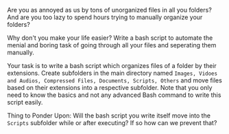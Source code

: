 Are you as annoyed as us by tons of unorganized files in all you folders? And are you too lazy to spend hours trying to manually organize your folders?


Why don't you make your life easier? Write a bash script to automate the menial and boring task of going through all your files and seperating them manually. 


Your task is to write a bash script which organizes files of a folder by their extensions. Create subfolders in the main directory named ```Images, Vidoes and Audios, Compressed Files, Documents, Scripts, Others``` and move files based on their extensions into a respective subfolder. Note that you only need to know the basics and not any advanced Bash command to write this script easily.


Thing to Ponder Upon: Will the bash script you write itself move into the ```Scripts``` subfolder while or after executing? If so how can we prevent that?